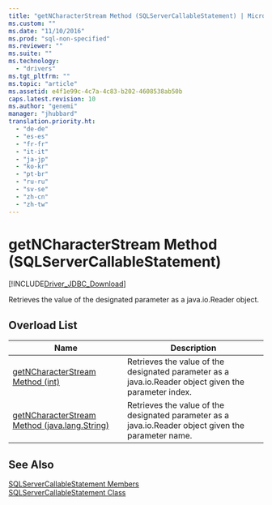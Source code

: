 ```yaml
---
title: "getNCharacterStream Method (SQLServerCallableStatement) | Microsoft Docs"
ms.custom: ""
ms.date: "11/10/2016"
ms.prod: "sql-non-specified"
ms.reviewer: ""
ms.suite: ""
ms.technology: 
  - "drivers"
ms.tgt_pltfrm: ""
ms.topic: "article"
ms.assetid: e4f1e99c-4c7a-4c83-b202-4608538ab50b
caps.latest.revision: 10
ms.author: "genemi"
manager: "jhubbard"
translation.priority.ht: 
  - "de-de"
  - "es-es"
  - "fr-fr"
  - "it-it"
  - "ja-jp"
  - "ko-kr"
  - "pt-br"
  - "ru-ru"
  - "sv-se"
  - "zh-cn"
  - "zh-tw"
---
```

# getNCharacterStream Method (SQLServerCallableStatement)
[!INCLUDE[Driver_JDBC_Download](../../../connect/jdbc/includes)]

  Retrieves the value of the designated parameter as a java.io.Reader object.  
  
## Overload List  
  
|Name|Description|  
|----------|-----------------|  
|[getNCharacterStream Method &#40;int&#41;](../../../connect/jdbc/reference/getncharacterstream-method--int-.md)|Retrieves the value of the designated parameter as a java.io.Reader object given the parameter index.|  
|[getNCharacterStream Method &#40;java.lang.String&#41;](../../../connect/jdbc/reference/getncharacterstream-method--java.lang.string-.md)|Retrieves the value of the designated parameter as a java.io.Reader object given the parameter name.|  
  
## See Also  
 [SQLServerCallableStatement Members](../../../connect/jdbc/reference/sqlservercallablestatement-members.md)   
 [SQLServerCallableStatement Class](../../../connect/jdbc/reference/sqlservercallablestatement-class.md)  
  
  